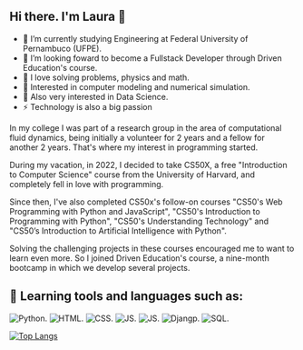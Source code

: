 ## Hi there. I'm Laura 👋


- 🔭 I’m currently studying Engineering at Federal University of Pernambuco (UFPE).
- 🌱 I’m looking foward to become a Fullstack Developer through Driven Education's course.
- 🤔 I love solving problems, physics and math.
- 💬 Interested in computer modeling and numerical simulation.
- 👯 Also very interested in Data Science.
- ⚡ Technology is also a big passion


In my college I was part of a research group in the area of computational fluid dynamics, being initially a volunteer for 2 years and a fellow for another 2 years. That's where my interest in programming started.

During my vacation, in 2022, I decided to take CS50X, a free "Introduction to Computer Science" course from the University of Harvard, and completely fell in love with programming.

Since then, I've also completed CS50x's follow-on courses "CS50's Web Programming with Python and JavaScript", "CS50's Introduction to Programming with Python", "CS50's Understanding Technology" and "CS50’s Introduction to Artificial Intelligence with Python".

Solving the challenging projects in these courses encouraged me to want to learn even more. So I joined Driven Education's course, a nine-month bootcamp in which we develop several projects.

## 🚀 Learning tools and languages such as:

![Python.](https://img.shields.io/badge/Python-3776AB?style=for-the-badge&logo=python&logoColor=white "Python.")
![HTML.](https://img.shields.io/badge/HTML-239120?style=for-the-badge&logo=html5&logoColor=white "HTML.")
![CSS.](https://img.shields.io/badge/CSS3-1572B6?style=for-the-badge&logo=css3&logoColor=white "CSS.")
![JS.](https://img.shields.io/badge/JavaScript-F7DF1E?style=for-the-badge&logo=javascript&logoColor=black "JS.")
![JS.](https://img.shields.io/badge/jQuery-0769AD?style=for-the-badge&logo=jquery&logoColor=white "JS.")
![Djangp.](https://img.shields.io/badge/Django-092E20?style=for-the-badge&logo=django&logoColor=white "Django.")
![SQL.](https://img.shields.io/badge/SQLite-07405E?style=for-the-badge&logo=sqlite&logoColor=white "SQL.")

<!---
![Villanelle3's GitHub stats](https://github-readme-stats.vercel.app/api?username=villanelle3&show_icons=true&theme=radical)
https://github.com/anuraghazra/github-readme-stats
-->



[![Top Langs](https://github-readme-stats.vercel.app/api/top-langs/?username=villanelle3&layout=compact)](https://github.com/anuraghazra/github-readme-stats)
